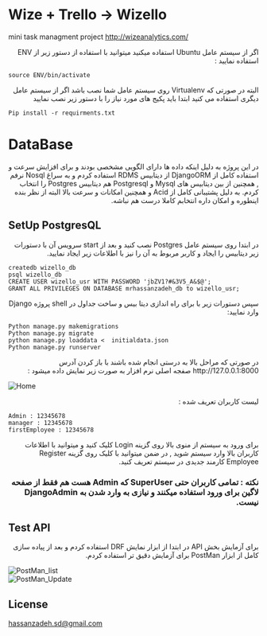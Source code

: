 # Wize + Trello -> Wizello 

mini task managment project http://wizeanalytics.com/

<div dir="rtl">
اگر از سیستم عامل Ubuntu استفاده میکنید میتوانید با استفاده از دستور زیر از ENV استفاده نمایید :
</div>

```source ENV/bin/activate```

<div dir="rtl">
البته در صورتی که Virtualenv روی سیستم عامل شما نصب باشد
اگر از سیستم عامل دیگری استفاده می کنید ابتدا باید پکیج های مورد نیاز را با دستور زیر نصب نمایید
</div>


```Pip install -r requirments.txt```


# DataBase
<div dir="rtl">
در این پروژه به دلیل اینکه داده ها دارای الگویی مشخصی بودند و برای افزایش سرعت و استفاده کامل از DjangoORM از دیتابیس RDMS استفاده کردم و به سراغ Nosql نرفم , همچنین از بین دیتابیس های Mysql و Postgresql هم دیتابیس Postgres را انتخاب کردم.
به دلیل پشتیبانی کامل از Acid و همچنین امکانات و سرعت بالا البته از نظر بنده اینطوره و امکان داره انتخابم کاملا درست هم نباشه.
</div>

## SetUp PostgresQL

<div dir="rtl">
در ابتدا روی سیستم عامل  Postgres نصب کنید و بعد از start سرویس آن با دستورات زیر دیتابیس را ایجاد و کاربر مربوط به آن را نیز با اطلاعات زیر ایجاد نمایید.
<br>
</div>


```
createdb wizello_db
psql wizello_db
CREATE USER wizello_usr WITH PASSWORD 'jbZV1?#&3V5_A&$@';
GRANT ALL PRIVILEGES ON DATABASE mrhassanzadeh_db to wizello_usr;
```

<div dir="rtl">
سپس دستورات زیر با برای راه اندازی دیتا بیس و ساخت جداول در shell پروژه ‌Django وارد نمایید:
<br>
</div>

```
Python manage.py makemigrations
Python manage.py migrate
python manage.py loaddata <  initialdata.json
Python manage.py runserver
```

<div dir="rtl">
  در صورتی که مراحل بالا به درستی انجام شده باشند با باز کردن آدرس http://127.0.0.1:8000 صفجه اصلی نرم افزار به صورت زیر نمایش داده میشود :
</div>


![Home](https://cdn1.imggmi.com/uploads/2019/11/26/0001af98b19c58345d24be10883b5b78-full.png)

<div dir="rtl">
لیست کاربران تعریف شده :
</div>

```
Admin : 12345678
manager : 12345678
firstEmployee : 12345678
```
<div dir="rtl">
برای ورود به سیستم از منوی بالا روی  گزینه Login کلیک کنید و میتوانید با اطلاعات کاربران بالا وارد سیستم شوید , در ضمن میتوانید با کلیک روی گزینه Register Employee کارمند جدیدی در سیستم تعریف کنید.
<h3>
  نکته : تمامی کاربران حتی SuperUser که Admin هست هم  فقط از صفحه لاگین برای ورود استفاده میکنند و نیازی به وارد شدن به DjangoAdmin نیست.
 </h3>
</div>  

## Test API
<div dir="rtl">
برای آزمایش بخش API در ابتدا از ابزار نمایش DRF استفاده کردم و بعد از پیاده سازی کامل از ابزار PostMan برای آزمایش دقیق تر استفاده کردم.
</div>  

![PostMan_list](https://cdn1.imggmi.com/uploads/2019/11/26/24c04bd03ebcbcbd190eb7555ee59748-full.png)
</br>
![PostMan_Update](https://cdn1.imggmi.com/uploads/2019/11/26/24c04bd03ebcbcbd190eb7555ee59748-full.png)

## License
hassanzadeh.sd@gmail.com

